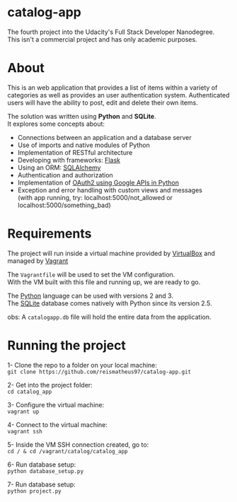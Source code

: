 # catalog-app
The fourth project into the Udacity's Full Stack Developer Nanodegree.  
This isn't a commercial project and has only academic purposes.

# About
This is an web application that provides a list of items within a variety of categories as well as provides an user authentication system.  Authenticated users will have the ability to post, edit and delete their own items.

The solution was written using **Python** and **SQLite**.  
It explores some concepts about:
- Connections between an application and a database server
- Use of imports and native modules of Python
- Implementation of RESTful architecture
- Developing with frameworks: [Flask](http://flask.pocoo.org/)
- Using an ORM: [SQLAlchemy](https://www.sqlalchemy.org/)
- Authentication and authorization
- Implementation of [OAuth2 using Google APIs in Python](https://developers.google.com/api-client-library/python/auth/web-app)
- Exception and error handling with custom views and messages  
(with app running, try: localhost:5000/not_allowed or localhost:5000/something_bad)

# Requirements
The project will run inside a virtual machine provided by [VirtualBox](https://www.virtualbox.org/) and managed by [Vagrant](https://www.vagrantup.com/)

The ```Vagrantfile``` will be used to set the VM configuration. \
With the VM built with this file and running up, we are ready to go. 

The [Python](https://www.python.org/) language can be used with versions 2 and 3.  
The [SQLite](https://www.sqlite.org/index.html) database comes natively with Python since its version 2.5.  

obs: A `catalogapp.db` file will hold the entire data from the application.

# Running the project
1- Clone the repo to a folder on your local machine: \
```git clone https://github.com/reismatheus97/catalog-app.git```  

2- Get into the project folder: \
```cd catalog_app```  

3- Configure the virtual machine: \
```vagrant up```  

4- Connect to the virtual machine: \
```vagrant ssh```

5- Inside the VM SSH connection created, go to:  \
```cd / & cd /vagrant/catalog/catalog_app```

6- Run database setup: \
```python database_setup.py```

7- Run database setup: \
```python project.py```




